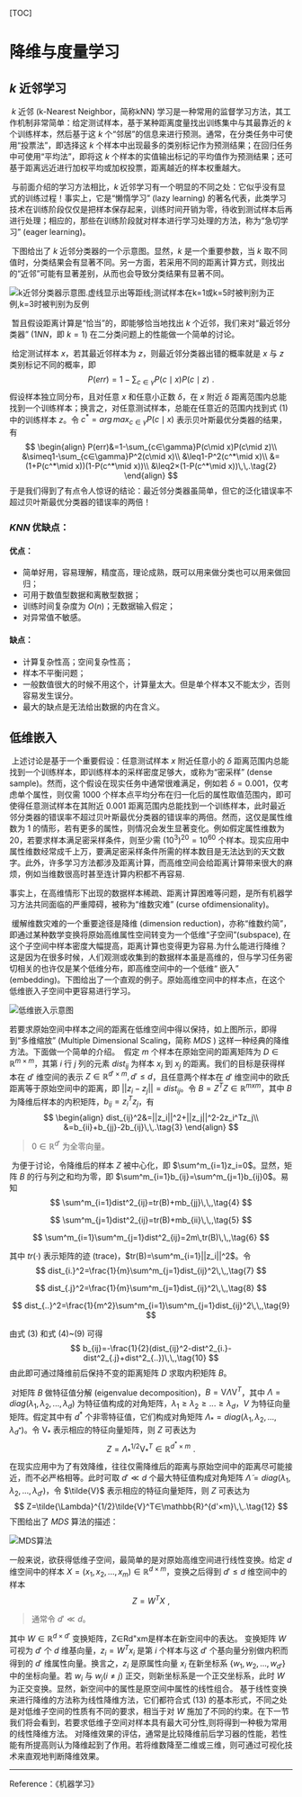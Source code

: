 [TOC]

# 降维与度量学习

## $k$ 近邻学习

​		$k$ 近邻 (k-Nearest Neighbor，简称kNN) 学习是一种常用的监督学习方法，其工作机制非常简单：给定测试样本，基于某种距离度量找出训练集中与其最靠近的 $k$ 个训练样本，然后基于这 $k$ 个“邻居”的信息来进行预测。通常，在分类任务中可使用“投票法”，即选择这 $k$ 个样本中出现最多的类别标记作为预测结果；在回归任务中可使用“平均法”，即将这 $k$ 个样本的实值输出标记的平均值作为预测结果；还可基于距离远近进行加权平均或加权投票，距离越近的样本权重越大。

​		与前面介绍的学习方法相比，$k$ 近邻学习有一个明显的不同之处：它似乎没有显式的训练过程！事实上，它是“懒惰学习” (lazy learning) 的著名代表，此类学习技术在训练阶段仅仅是把样本保存起来，训练时间开销为零，待收到测试样本后再进行处理；相应的，那些在训练阶段就对样本进行学习处理的方法，称为“急切学习” (eager learning)。

​		下图给出了 $k$ 近邻分类器的一个示意图。显然，$k$ 是一个重要参数，当 $k$ 取不同值时，分类结果会有显著不同。另一方面，若采用不同的距离计算方式，则找出的“近邻”可能有显著差别，从而也会导致分类结果有显著不同。

![k近邻分类器示意图.虚线显示出等距线;测试样本在k=1或k=5时被判别为正例,k=3时被判别为反例](../../Pictures/KNN/k%E8%BF%91%E9%82%BB%E5%88%86%E7%B1%BB%E5%99%A8%E7%A4%BA%E6%84%8F%E5%9B%BE.%E8%99%9A%E7%BA%BF%E6%98%BE%E7%A4%BA%E5%87%BA%E7%AD%89%E8%B7%9D%E7%BA%BF;%E6%B5%8B%E8%AF%95%E6%A0%B7%E6%9C%AC%E5%9C%A8k=1%E6%88%96k=5%E6%97%B6%E8%A2%AB%E5%88%A4%E5%88%AB%E4%B8%BA%E6%AD%A3%E4%BE%8B,k=3%E6%97%B6%E8%A2%AB%E5%88%A4%E5%88%AB%E4%B8%BA%E5%8F%8D%E4%BE%8B.png)

​		暂且假设距离计算是“恰当”的，即能够恰当地找出 $k$ 个近邻，我们来对“最近邻分类器” ($1NN$，即 $k=1$) 在二分类问题上的性能做一个简单的讨论。

​		给定测试样本 $x$，若其最近邻样本为 $z$，则最近邻分类器出错的概率就是 $x$ 与 $z$ 类别标记不同的概率，即
$$
P(err)=1-\sum_{c∈\gamma}P(c\mid x)P(c\mid z)\,\,.\tag{1}
$$
​		假设样本独立同分布，且对任意 $x$ 和任意小正数 $δ$，在 $x$ 附近 $δ$ 距离范围内总能找到一个训练样本；换言之，对任意测试样本，总能在任意近的范围内找到式 (1) 中的训练样本 $z$。令 $c^*= arg\,max_{c∈\gamma}P(c\mid x)$ 表示贝叶斯最优分类器的结果，有
$$
\begin{align}
P(err)&=1-\sum_{c∈\gamma}P(c\mid x)P(c\mid z)\\
&\simeq1-\sum_{c∈\gamma}P^2(c\mid x)\\
&\leq1-P^2(c^*\mid x)\\
&=(1+P(c^*\mid x))(1-P(c^*\mid x))\\
&\leq2×(1-P(c^*\mid x))\,\,.\tag{2}
\end{align}
$$
于是我们得到了有点令人惊讶的结论：最近邻分类器虽简单，但它的泛化错误率不超过贝叶斯最优分类器的错误率的两倍！



### $KNN$ 优缺点：

#### 优点：

- 简单好用，容易理解，精度高，理论成熟，既可以用来做分类也可以用来做回归；
- 可用于数值型数据和离散型数据；
- 训练时间复杂度为 $O(n)$；无数据输入假定；
- 对异常值不敏感。

#### 缺点：

- 计算复杂性高；空间复杂性高；
- 样本不平衡问题；
- 一般数值很大的时候不用这个，计算量太大。但是单个样本又不能太少，否则容易发生误分。
- 最大的缺点是无法给出数据的内在含义。



## 低维嵌入

​		上述讨论是基于一个重要假设：任意测试样本 $x$ 附近任意小的 $δ$ 距离范围内总能找到一个训练样本，即训练样本的采样密度足够大，或称为“密采样” (dense sample)。然而，这个假设在现实任务中通常很难满足，例如若 $δ = 0.001$，仅考虑单个属性，则仅需 $1000$ 个样本点平均分布在归一化后的属性取值范围内，即可使得任意测试样本在其附近 $0.001$ 距离范围内总能找到一个训练样本，此时最近邻分类器的错误率不超过贝叶斯最优分类器的错误率的两倍。然而，这仅是属性维数为 $1$ 的情形，若有更多的属性，则情况会发生显著变化。例如假定属性维数为 $20$，若要求样本满足密采样条件，则至少需 $(10^3)^{20}= 10^{60}$ 个样本。现实应用中属性维数经常成千上万，要满足密采样条件所需的样本数目是无法达到的天文数字。此外，许多学习方法都涉及距离计算，而高维空间会给距离计算带来很大的麻烦，例如当维数很高时甚至连计算内积都不再容易. 

​		事实上，在高维情形下出现的数据样本稀疏、距离计算困难等问题，是所有机器学习方法共同面临的严重障碍，被称为“维数灾难” (curse ofdimensionality)。

​		缓解维数灾难的一个重要途径是降维 (dimension reduction)，亦称“维数约简”，即通过某种数学变换将原始高维属性空间转变为一个低维“子空间”(subspace), 在这个子空间中样本密度大幅提高，距离计算也变得更为容易.为什么能进行降维？这是因为在很多时候，人们观测或收集到的数据样本虽是高维的，但与学习任务密切相关的也许仅是某个低维分布，即高维空间中的一个低维“ 嵌入” (embedding)。下图给出了一个直观的例子。原始高维空间中的样本点，在这个低维嵌入子空间中更容易进行学习。

![低维嵌入示意图](../../Pictures/KNN/%E4%BD%8E%E7%BB%B4%E5%B5%8C%E5%85%A5%E7%A4%BA%E6%84%8F%E5%9B%BE.png)

​		若要求原始空间中样本之间的距离在低维空间中得以保持，如上图所示，即得到“多维缩放” (Multiple Dimensional Scaling，简称 $MDS$ ) 这样一种经典的降维方法。下面做一个简单的介绍。
​		假定 $m$ 个样本在原始空间的距离矩阵为 $D∈\mathbb{R}^{m×m}$，其第 $i$ 行 $j$ 列的元素 $dist_{ij}$ 为样本 $x_i$ 到 $x_j$ 的距离。我们的目标是获得样本在 $d'$ 维空间的表示 $Z∈\mathbb{R}^{d'×m},d'≤d$，且任意两个样本在 $d'$ 维空间中的欧氏距离等于原始空间中的距离，即 $||z_i-z_j||=dist_{ij}$。
​		令 $B=Z^TZ∈\mathbb{R}^{mxm}$，其中 $B$ 为降维后样本的内积矩阵，$b_{ij}=z_i^Tz_j$，有
$$
\begin{align}
dist_{ij}^2&=||z_i||^2+||z_j||^2-2z_i^Tz_j\\
&=b_{ii}+b_{jj}-2b_{ij}\,\,.\tag{3}
\end{align}
$$

> $0∈\mathbb{R}^{d'}$ 为全零向量。

​		为便于讨论，令降维后的样本 $Z$ 被中心化，即 $\sum^m_{i=1}z_i=0$。显然，矩阵 $B$ 的行与列之和均为零，即 $\sum^m_{i=1}b_{ij}=\sum^m_{j=1}b_{ij}0$。易知
$$
\sum^m_{i=1}dist^2_{ij}=tr(B)+mb_{jj}\,\,,\tag{4}
$$

$$
\sum^m_{j=1}dist^2_{ij}=tr(B)+mb_{ii}\,\,,\tag{5}
$$

$$
\sum^m_{i=1}\sum^m_{j=1}dist^2_{ij}=2m\,tr(B)\,\,,\tag{6}
$$

其中 $tr(·)$ 表示矩阵的迹 (trace)，$tr(B)=\sum^m_{i=1}||z_i||^2$。令
$$
dist_{i.}^2=\frac{1}{m}\sum^m_{j=1}dist_{ij}^2\,\,,\tag{7}
$$

$$
dist_{.j}^2=\frac{1}{m}\sum^m_{j=1}dist_{ij}^2\,\,,\tag{8}
$$

$$
dist_{..}^2=\frac{1}{m^2}\sum^m_{i=1}\sum^m_{j=1}dist_{ij}^2\,\,,\tag{9}
$$

由式 (3) 和式 (4)~(9) 可得
$$
b_{ij}=-\frac{1}{2}(dist_{ij}^2-dist^2_{i.}-dist^2_{.j}+dist^2_{..})\,\,,\tag{10}
$$
由此即可通过降维前后保持不变的距离矩阵 $D$ 求取内积矩阵 $B$。

​		对矩阵 $B$ 做特征值分解 (eigenvalue decomposition)，$B=Ⅴ\Lambda Ⅴ^T$，其中 $\Lambda= diag(λ_1,λ_2,...,\lambda_d)$ 为特征值构成的对角矩阵，$λ_1≥\lambda_2≥...≥\lambda_d$，$V$ 为特征向量矩阵。假定其中有 $d^*$ 个非零特征值，它们构成对角矩阵 $\Lambda_*=diag(\lambda_1,\lambda_2,...,\lambda_{d^*})$。令 $Ⅴ_*$ 表示相应的特征向量矩阵，则 $Z$ 可表达为
$$
Z=\Lambda_*^{1/2}Ⅴ^T_*∈\mathbb{R}^{d^*×m}\,\,.\tag{11}
$$
​		在现实应用中为了有效降维，往往仅需降维后的距离与原始空间中的距离尽可能接近，而不必严格相等。此时可取 $d'\ll d$ 个最大特征值构成对角矩阵 $\tilde{\Lambda}=diag(\lambda_1,\lambda_2,...,\lambda_{d'})$，令 $\tilde{Ⅴ}$ 表示相应的特征向量矩阵，则 $Z$ 可表达为
$$
Z=\tilde{\Lambda}^{1/2}\tilde{Ⅴ}^T∈\mathbb{R}^{d'×m}\,\,.\tag{12}
$$
下图给出了 $MDS$ 算法的描述：

![MDS算法](../../Pictures/KNN/MDS%E7%AE%97%E6%B3%95.png)

​		一般来说，欲获得低维子空间，最简单的是对原始高维空间进行线性变换。给定 $d$ 维空间中的样本 $X=(x_1,x_2,...,x_m)∈\mathbb{R}^{d×m}$，变换之后得到 $d'≤d$ 维空间中的样本
$$
Z=W^TX\,\,,\tag{13}
$$

> 通常令 $d'\ll d$。

其中 $W∈\mathbb{R}^{d×d'}$ 变换矩阵，Z∈Rd"xm是样本在新空间中的表达。
		变换矩阵 $W$ 可视为 $d'$ 个 $d$ 维基向量，$z_i=W^Tx_i$ 是第 $i$ 个样本与这 $d'$ 个基向量分别做内积而得到的 $d'$ 维属性向量。换言之，$z_i$ 是原属性向量 $x_i$ 在新坐标系 $\{w_1,w_2,...,w_{d'}\}$ 中的坐标向量。若 $w_i$ 与 $w_j(i≠j)$ 正交，则新坐标系是一个正交坐标系，此时 $W$ 为正交变换。显然，新空间中的属性是原空间中属性的线性组合。
		基于线性变换来进行降维的方法称为线性降维方法，它们都符合式 (13) 的基本形式，不同之处是对低维子空间的性质有不同的要求，相当于对 $W$ 施加了不同的约束。在下一节我们将会看到，若要求低维子空间对样本具有最大可分性,则将得到一种极为常用的线性降维方法。
		对降维效果的评估，通常是比较降维前后学习器的性能，若性能有所提高则认为降维起到了作用。若将维数降至二维或三维，则可通过可视化技术来直观地判断降维效果。

---

Reference：《机器学习》